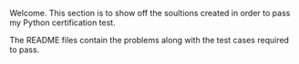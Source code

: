 Welcome. This section is to show off the soultions created in order to pass my Python certification test.

The README files contain the problems along with the test cases required to pass.
